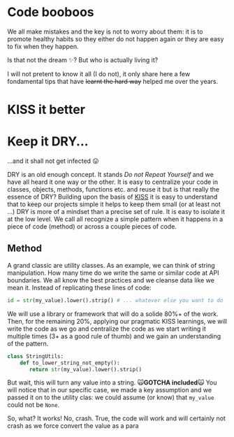 # Code booboos
We all make mistakes and the key is not to worry about them: it is to promote healthy habits so they either do not happen again or they are easy to fix when they happen.

Is that not the dream :sparkles:? But who is actually living it?

I will not pretent to know it all (I do not), it only share here a few fondamental tips that have ~~learnt the hard way~~ helped me over the years.

# KISS it better

# Keep it DRY...
...and it shall not get infected :stuck_out_tongue:

DRY is an old enough concept. It stands _Do not Repeat Yourself_ and we have all heard it one way or the other. It is easy to centralize your code in classes, objects, methods, functions etc. and reuse it but is that really the essence of DRY?
Building upon the basis of [KISS](#KISS) it is easy to understand that to keep our projects simple it helps to keep them small (or at least not ...)
DRY is more of a mindset than a precise set of rule. It is easy to isolate it at the low level. We call all recognize a simple pattern when it happens in a piece of code (method) or across a couple pieces of code.
##
## Method
A grand classic are utility classes.
As an example, we can think of string manipulation. How many time do we write the same or similar code at API boundaries. We all know the best practices and we cleanse data like we mean it.
Instead of replicating these lines of code:

```python
id = str(my_value).lower().strip() # ... whatever else you want to do
```
We will use a library or framework that will do a solide 80%+ of the work. Then, for the remaining 20%, applying our pragmatic KISS learnings, we will write the code as we go and centralize the code as we start writing it multiple times (3+ as a good rule of thumb) and we gain an understanding of the pattern.
```python
class StringUtils:
    def to_lower_string_not_empty():
	   return str(my_value).lower().strip() 
```
But wait, this will turn any value into a string.
:scream_cat:**GOTCHA included**:scream_cat:
You will notice that in our specific case, we made a key assumption and we passed it on to the utility clas:
we could assume (or know) that `my_value` could not be `None`.

So, what? It works! No, crash.
True, the code will work and will certainly not crash as we force convert the value as a para

<!--stackedit_data:
eyJoaXN0b3J5IjpbLTY5MDg0NzQ4Ml19
-->